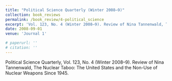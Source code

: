 ```yaml
---
title: "Political Science Quarterly (Winter 2008–9)"
collection: book_reviews
permalink: /book_review/4-political_science
excerpt: 'Vol. 123, No. 4 (Winter 2008–9). Review of Nina Tannenwald, The Nuclear Taboo: The United States and the Non-Use of Nuclear Weapons Since 1945.'
date: 2008-09-01
venue: 'Journal 1'

# paperurl: '' 
# citation: ''
---
```

Political Science Quarterly, Vol. 123, No. 4 (Winter 2008–9). Review of Nina Tannenwald, The Nuclear Taboo: The United States and the Non-Use of Nuclear Weapons Since 1945.

<!-- [Read paper here](http://www.foreignaffairs.com/articles/141036/peter-liberman-and-julie-a-george/will-conquest-pdf) -->

<!-- Recommended citation: Your Name, You. (2009). "Paper Title Number 1." <i>Journal 1</i>. 1(1). -->